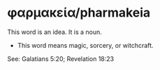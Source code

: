 # φαρμακεία/pharmakeia
This word is an idea. It is a noun.
* This word means magic, sorcery, or witchcraft. 

See: Galatians 5:20; Revelation 18:23
